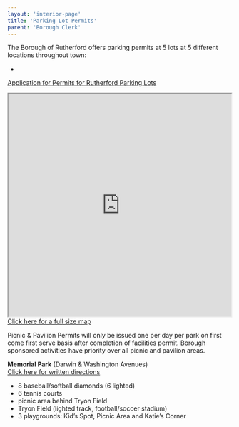 ```yaml
---
layout: 'interior-page'
title: 'Parking Lot Permits'
parent: 'Borough Clerk'
---
```


The Borough of Rutherford offers parking permits at 5 lots at 5 different locations throughout town:

- 

[Application for Permits for Rutherford Parking Lots](https://storage.googleapis.com/static.rutherford-nj.com/borough-clerk/permits-licenses/PARKING%20(2).pdf) 

<div class="float-end">
  <div><iframe src="https://www.google.com/maps/d/u/0/embed?mid=1WVoYuLhlgbG0-VHyTfldlrtBupQ3VNc&ehbc=2E312F" width="500" height="500"></iframe></div>
  <div><a href="https://www.google.com/maps/d/u/0/viewer?mid=z9E2BG8u0Qag.ktvpfdZ0zmPo">Click here for a full size map</a></div>
</div>

Picnic & Pavilion Permits will only be issued one per day per park on first come first serve basis after completion of facilities permit. Borough sponsored activities have priority over all picnic and pavilion areas.

**Memorial Park** (Darwin & Washington Avenues)  
[Click here for written directions](memorial-field-directions/)

* 8 baseball/softball diamonds (6 lighted)
* 6 tennis courts
* picnic area behind Tryon Field
* Tryon Field (lighted track, football/soccer stadium)
* 3 playgrounds: Kid’s Spot, Picnic Area and Katie’s Corner
